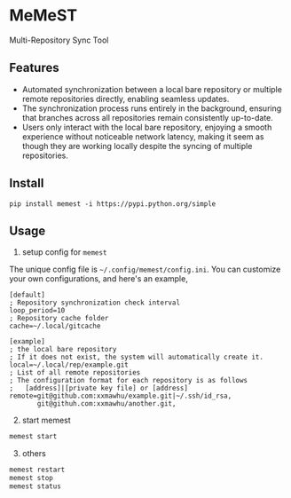 MeMeST
==============
Multi-Repository Sync Tool


Features
-----------------
* Automated synchronization between a local bare repository or multiple remote repositories directly, enabling seamless updates.
* The synchronization process runs entirely in the background, ensuring that branches across all repositories remain consistently up-to-date.
* Users only interact with the local bare repository, enjoying a smooth experience without noticeable network latency, making it seem as though they are working locally despite the syncing of multiple repositories.

Install
-----------------
```
pip install memest -i https://pypi.python.org/simple
```

Usage
-----------------

1. setup config for `memest`

The unique config file is `~/.config/memest/config.ini`.
You can customize your own configurations, and here's an example,
```
[default]
; Repository synchronization check interval
loop_period=10
; Repository cache folder
cache=~/.local/gitcache

[example]
; the local bare repository
; If it does not exist, the system will automatically create it.
local=~/.local/rep/example.git
; List of all remote repositories
; The configuration format for each repository is as follows
;   [address]|[private key file] or [address]
remote=git@github.com:xxmawhu/example.git|~/.ssh/id_rsa,
       git@githuh.com:xxmawhu/another.git,
```
2. start memest

```bash
memest start
```

3. others
```bash
memest restart 
memest stop
memest status
````


